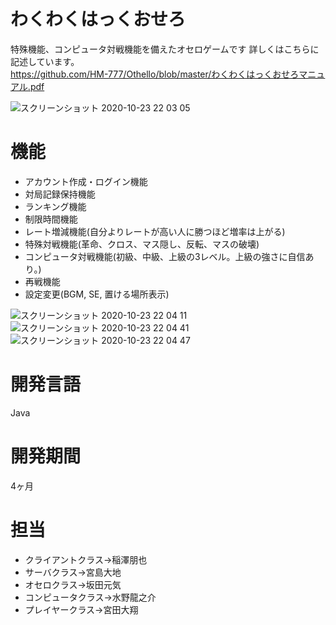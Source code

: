 # わくわくはっくおせろ
特殊機能、コンピュータ対戦機能を備えたオセロゲームです
詳しくはこちらに記述しています。
<br>
https://github.com/HM-777/Othello/blob/master/わくわくはっくおせろマニュアル.pdf


![スクリーンショット 2020-10-23 22 03 05](https://user-images.githubusercontent.com/56623611/97009253-d5aed700-157e-11eb-84f4-74d19e643ddf.png)

# 機能
* アカウント作成・ログイン機能
* 対局記録保持機能
* ランキング機能
* 制限時間機能
* レート増減機能(自分よりレートが高い人に勝つほど増率は上がる)
* 特殊対戦機能(革命、クロス、マス隠し、反転、マスの破壊)
* コンピュータ対戦機能(初級、中級、上級の3レベル。上級の強さに自信あり。)
* 再戦機能
* 設定変更(BGM, SE, 置ける場所表示)

![スクリーンショット 2020-10-23 22 04 11](https://user-images.githubusercontent.com/56623611/97009534-2a525200-157f-11eb-8425-a2f4ac0512b0.png)
![スクリーンショット 2020-10-23 22 04 41](https://user-images.githubusercontent.com/56623611/97009541-2c1c1580-157f-11eb-921a-a98bef50cc9b.png)
![スクリーンショット 2020-10-23 22 04 47](https://user-images.githubusercontent.com/56623611/97009545-2d4d4280-157f-11eb-8a30-ec7ed48f3dfd.png)

# 開発言語
Java

# 開発期間
4ヶ月

# 担当
* クライアントクラス->稲澤朋也
* サーバクラス->宮島大地
* オセロクラス->坂田元気
* コンピュータクラス->水野龍之介
* プレイヤークラス->宮田大翔
